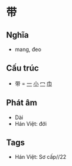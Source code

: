 # 带

## Nghĩa

* mang, đeo

## Cấu trúc
* 带 = [一](一.md) [小](小.md) [冖](冖.md) [巾](巾.md)

## Phát âm

* Dài
* Hán Việt: đới

## Tags
* Hán Việt: Sơ cấp//22

<script>window.HANZI_FIELD='带';</script>
